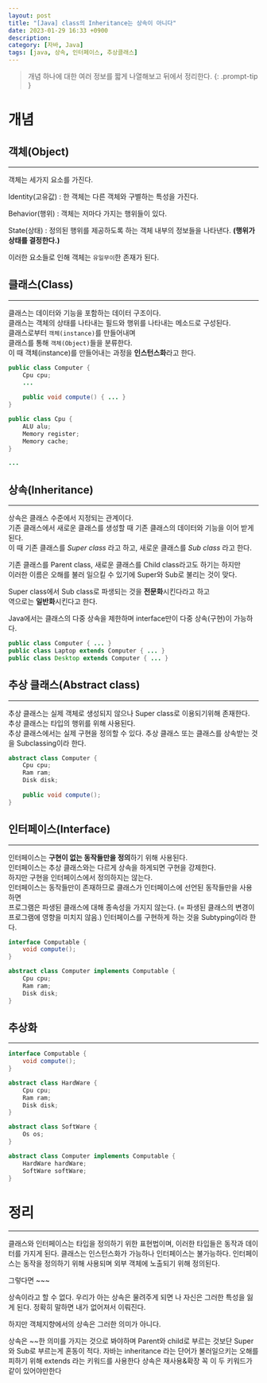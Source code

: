```yaml
---
layout: post
title: "[Java] class의 Inheritance는 상속이 아니다"
date: 2023-01-29 16:33 +0900
description: 
category: [자바, Java]
tags: [java, 상속, 인터페이스, 추상클래스]
---
```


> 개념 하나에 대한 여러 정보를 짧게 나열해보고 뒤에서 정리한다.
{: .prompt-tip }
# 개념

## 객체(Object)
---
객체는 세가지 요소를 가진다.

Identity(고유값)
: 한 객체는 다른 객체와 구별하는 특성을 가진다. 

Behavior(행위) 
: 객체는 저마다 가지는 행위들이 있다.

State(상태) 
: 정의된 행위를 제공하도록 하는 객체 내부의 정보들을 나타낸다. **(행위가 상태를 결정한다.)**

이러한 요소들로 인해 객체는 `유일무이`한 존재가 된다.

## 클래스(Class)
---
클래스는 데이터와 기능을 포함하는 데이터 구조이다.  
클래스는 객체의 상태를 나타내는 필드와 행위를 나타내는 메소드로 구성된다.   
클래스로부터 `객체(instance)`를 만들어내며   
클래스를 통해 `객체(Object)`들을 분류한다.   
이 때 객체(instance)를 만들어내는 과정을 **인스턴스화**라고 한다.  

```java
public class Computer { 
    Cpu cpu;
    ...
    
    public void compute() { ... }
}

public class Cpu {
    ALU alu;
    Memory register;
    Memory cache;
}

...

```

## 상속(Inheritance)
---
상속은 클래스 수준에서 지정되는 관계이다.   
기존 클래스에서 새로운 클래스를 생성할 때 기존 클래스의 데이터와 기능을 이어 받게 된다.  
이 때 기존 클래스를 _Super class_ 라고 하고, 새로운 클래스를 _Sub class_ 라고 한다.   

기존 클래스를 Parent class, 새로운 클래스를 Child class라고도 하기는 하지만  
이러한 이름은 오해를 불러 일으킬 수 있기에 Super와 Sub로 불리는 것이 맞다.

Super class에서 Sub class로 파생되는 것을 **전문화**시킨다라고 하고  
역으로는 **일반화**시킨다고 한다.

Java에서는 클래스의 다중 상속을 제한하며 interface만이 다중 상속(구현)이 가능하다. 

```java
public class Computer { ... }
public class Laptop extends Computer { ... }
public class Desktop extends Computer { ... }
```

## 추상 클래스(Abstract class)
---
추상 클래스는 실제 객체로 생성되지 않으나 Super class로 이용되기위해 존재한다.  
추상 클래스는 타입의 행위를 위해 사용된다.  
추상 클래스에서는 실제 구현을 정의할 수 있다.
추상 클래스 또는 클래스를 상속받는 것을 Subclassing이라 한다.

```java
abstract class Computer { 
    Cpu cpu;
    Ram ram;
    Disk disk;
    
    public void compute();
}
```

## 인터페이스(Interface)
---
인터페이스는 **구현이 없는 동작들만을 정의**하기 위해 사용된다.  
인터페이스는 추상 클래스와는 다르게 상속을 하게되면 구현을 강제한다.   
하지만 구현을 인터페이스에서 정의하지는 않는다.  
인터페이스는 동작들만이 존재하므로 클래스가 인터페이스에 선언된 동작들만을 사용하면   
프로그램은 파생된 클래스에 대해 종속성을 가지지 않는다. 
(= 파생된 클래스의 변경이 프로그램에 영향을 미치지 않음.)
인터페이스를 구현하게 하는 것을 Subtyping이라 한다.

```java
interface Computable {
    void compute();
}

abstract class Computer implements Computable { 
    Cpu cpu;
    Ram ram;
    Disk disk;
}

```

## 추상화
---

```java
interface Computable {
    void compute();
}

abstract class HardWare { 
    Cpu cpu;
    Ram ram;
    Disk disk;
}

abstract class SoftWare { 
    Os os;
}

abstract class Computer implements Computable { 
    HardWare hardWare;
    SoftWare softWare;
}

```

# 정리
---
클래스와 인터페이스는 타입을 정의하기 위한 표현법이며, 이러한 타입들은 동작과 데이터를 가지게 된다.
클래스는 인스턴스화가 가능하나 인터페이스는 불가능하다. 인터페이스는 동작을 정의하기 위해 사용되며 외부 객체에
노출되기 위해 정의된다.


그렇다면 ~~~

상속이라고 할 수 없다. 우리가 아는 상속은 물려주게 되면 나 자신은 그러한 특성을 잃게 된다. 정확히 말하면 내가 없어져서 이뤄진다.

하지만 객체지향에서의 상속은 그러한 의미가 아니다.

상속은 ~~한 의미를 가지는 것으로 봐야하며 Parent와 child로 부르는 것보단 Super와 Sub로 부르는게 혼동이 적다.
자바는 inheritance 라는 단어가 불러일으키는 오해를 피하기 위해 extends 라는 키워드를 사용한다
상속은 재사용&확장 꼭 이 두 키워드가 같이 있어야만한다 


